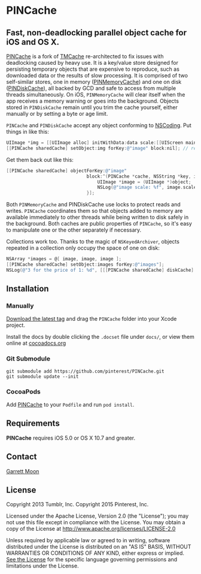 # PINCache

## Fast, non-deadlocking parallel object cache for iOS and OS X.

[PINCache](PINCache/PINCache.h) is a fork of [TMCache](https://github.com/tumblr/TMCache) re-architected to fix issues with deadlocking caused by heavy use. It is a key/value store designed for persisting temporary objects that are expensive to reproduce, such as downloaded data or the results of slow processing. It is comprised of two self-similar stores, one in memory ([PINMemoryCache](PINCache/PINMemoryCache.h)) and one on disk ([PINDiskCache](PINCache/PINDiskCache.h)), all backed by GCD and safe to access from multiple threads simultaneously. On iOS, `PINMemoryCache` will clear itself when the app receives a memory warning or goes into the background. Objects stored in `PINDiskCache` remain until you trim the cache yourself, either manually or by setting a byte or age limit.

`PINCache` and `PINDiskCache` accept any object conforming to [NSCoding](https://developer.apple.com/library/ios/#documentation/Cocoa/Reference/Foundation/Protocols/NSCoding_Protocol/Reference/Reference.html). Put things in like this:

```objective-c
UIImage *img = [[UIImage alloc] initWithData:data scale:[[UIScreen mainScreen] scale]];
[[PINCache sharedCache] setObject:img forKey:@"image" block:nil]; // returns immediately
```
    
Get them back out like this:

```objective-c
[[PINCache sharedCache] objectForKey:@"image"
                              block:^(PINCache *cache, NSString *key, id object) {
                                  UIImage *image = (UIImage *)object;
                                  NSLog(@"image scale: %f", image.scale);
                              }];
```
                                  
Both `PINMemoryCache` and PINDiskCache use locks to protect reads and writes. `PINCache` coordinates them so that objects added to memory are available immediately to other threads while being written to disk safely in the background. Both caches are public properties of `PINCache`, so it's easy to manipulate one or the other separately if necessary.

Collections work too. Thanks to the magic of `NSKeyedArchiver`, objects repeated in a collection only occupy the space of one on disk:

```objective-c
NSArray *images = @[ image, image, image ];
[[PINCache sharedCache] setObject:images forKey:@"images"];
NSLog(@"3 for the price of 1: %d", [[[PINCache sharedCache] diskCache] byteCount]);
```

## Installation

### Manually

[Download the latest tag](https://github.com/pinterest/PINCache/tags) and drag the `PINCache` folder into your Xcode project.

Install the docs by double clicking the `.docset` file under `docs/`, or view them online at [cocoadocs.org](http://cocoadocs.org/docsets/PINCache/)

### Git Submodule

    git submodule add https://github.com/pinterest/PINCache.git
    git submodule update --init

### CocoaPods

Add [PINCache](http://cocoapods.org/?q=name%3APINCache) to your `Podfile` and run `pod install`.

## Requirements

__PINCache__ requires iOS 5.0 or OS X 10.7 and greater.

## Contact

[Garrett Moon](mailto:garrett@pinterest.com)

## License

Copyright 2013 Tumblr, Inc.
Copyright 2015 Pinterest, Inc.

Licensed under the Apache License, Version 2.0 (the "License"); you may not use this file except in compliance with the License. You may obtain a copy of the License at http://www.apache.org/licenses/LICENSE-2.0

Unless required by applicable law or agreed to in writing, software distributed under the License is distributed on an "AS IS" BASIS, WITHOUT WARRANTIES OR CONDITIONS OF ANY KIND, either express or implied. [See the License](LICENSE.txt) for the specific language governing permissions and limitations under the License.
